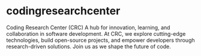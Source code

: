 # codingresearchcenter
Coding Research Center (CRC) A hub for innovation, learning, and collaboration in software development. At CRC, we explore cutting-edge technologies, build open-source projects, and empower developers through research-driven solutions. Join us as we shape the future of code.
